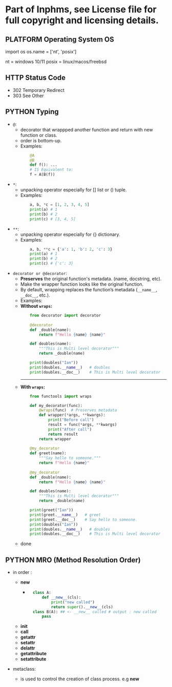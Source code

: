 # Part of Inphms, see License file for full copyright and licensing details.

## PLATFORM Operating System OS
import os
os.name = ['nt', 'posix']

nt = windows 10/11
posix = linux/macos/freebsd

## HTTP Status Code
- 302 Temporary Redirect
- 303 See Other


## PYTHON Typing
- `@`:
    - decorator that wrappped another function and return with new function or class.
    - order is bottom-up.
    - Examples:
        ```python
            @A
            @B
            def f(): ...
            # IS Equivalent to:
            f = A(B(f))
        ```
- `*`:
    - unpacking operator especially for [] list or () tuple.
    - Examples:
        ```python
            a, b, *c = [1, 2, 3, 4, 5]
            print(a) # 1
            print(b) # 2
            print(c) # [3, 4, 5]
        ```
- `**`:
    - unpacking operator especially for {} dictionary.
    - Examples:
        ```python
            a, b, **c = {'a': 1, 'b': 2, 'c': 3}
            print(a) # 1
            print(b) # 2
            print(c) # {'c': 3}
        ```
- `decorator or @decorator`:
    - **Preserves** the original function's metadata. (name, docstring, etc).
    - Make the wrapper function looks like the original function.
    - By default, wrapping replaces the function’s metadata (`__name__`, `__doc__`, etc.).
    - Examples:
    - **Without `wraps`:**
        ```python
            from decorator import decorator
            
            @decorator
            def _double(name):
                return f"Hello {name} {name}"

            def doubles(name):
                """This is Multi level decorator"""
                return _double(name)

            print(doubles("Ian"))
            print(doubles.__name__)   # doubles
            print(doubles.__doc__)    # This is Multi level decorator
        ```
        ---
    - **With `wraps`:**
        ```python
            from functools import wraps

            def my_decorator(func):
                @wraps(func)  # Preserves metadata
                def wrapper(*args, **kwargs):
                    print("Before call")
                    result = func(*args, **kwargs)
                    print("After call")
                    return result
                return wrapper
            
            @my_decorator
            def greet(name):
                """Say hello to someone."""
                return f"Hello {name}"
            
            @my_decorator
            def _double(name):
                return f"Hello {name} {name}"

            def doubles(name):
                """This is Multi level decorator"""
                return _double(name)

            print(greet("Ian"))
            print(greet.__name__)   # greet
            print(greet.__doc__)    # Say hello to someone.
            print(doubles("Ian"))
            print(doubles.__name__)   # doubles
            print(doubles.__doc__)    # This is Multi level decorator
        ```
    - done

## PYTHON MRO (Method Resolution Order)
- in order :
    - __new__
        - ```python
            class A:
                def __new__(cls):
                    print("new called")
                    return super().__new__(cls)
            class B(A): ## <- __new__ called # output : new called
                pass
          ```
    - __init__
    - __call__
    - __getattr__
    - __setattr__
    - __delattr__
    - __getattribute__
    - __setattribute__

- metaclass:
    - is used to control the creation of class process. e.g __new__



